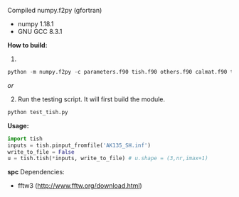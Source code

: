 Compiled numpy.f2py (gfortran)
- numpy 1.18.1
- GNU GCC 8.3.1

**How to build:**

1)
```python
python -m numpy.f2py -c parameters.f90 tish.f90 others.f90 calmat.f90 trialf.f90 dclisb.f90 dclisb3.f90 -m tish
```

*or*

2) Run the testing script. It will first build the module.
```python
python test_tish.py
```

**Usage:**
```python
import tish
inputs = tish.pinput_fromfile('AK135_SH.inf')
write_to_file = False
u = tish.tish(*inputs, write_to_file) # u.shape = (3,nr,imax+1)
```

**spc**
Dependencies:
- fftw3 (http://www.fftw.org/download.html)
